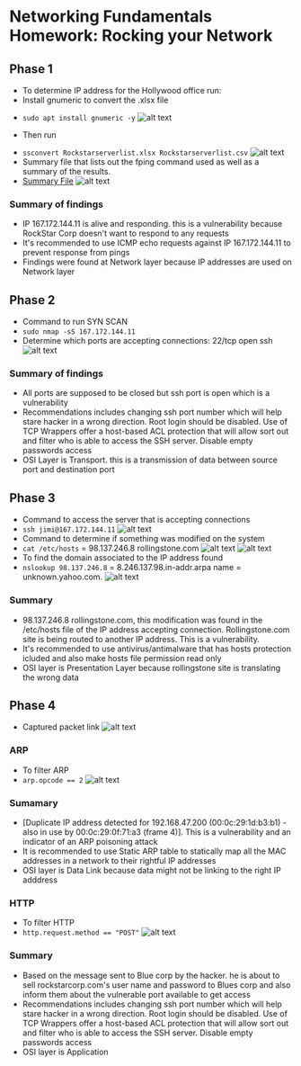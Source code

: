 # Networking Fundamentals Homework: Rocking your Network
## Phase 1
* To determine IP address for the Hollywood office run:
* Install gnumeric to convert the .xlsx file
- `sudo apt install gnumeric -y`
![alt text](week_8_proof_of_work/image1.png)
* Then run 
- `ssconvert Rockstarserverlist.xlsx Rockstarserverlist.csv`
![alt text](week_8_proof_of_work/image2.png)
- Summary file that lists out the fping command used as well as a summary of the results.
- [Summary File](https://github.com/Omolabake94/CyberSecurity_Bootcamp_HW/blob/main/HW_08/summary_file.txt)
![alt text](week_8_proof_of_work/image3.png)
### Summary of findings
- IP 167.172.144.11 is alive and responding. this is a vulnerability because RockStar Corp doesn't want to respond to any requests
- It's recommended to use ICMP echo requests against IP 167.172.144.11 to prevent response from pings
- Findings were found at Network layer because IP addresses are used on Network layer

## Phase 2
- Command to run SYN SCAN
- `sudo nmap -sS 167.172.144.11`
- Determine which ports are accepting connections: 22/tcp   open   ssh 
![alt text](week_8_proof_of_work/image5.png)
### Summary of findings
- All ports are supposed to be closed but ssh port is open which is a vulnerability
- Recommendations includes changing ssh port number which will help stare hacker in a wrong direction. Root login should be disabled. Use of TCP Wrappers offer a host-based ACL protection that will allow sort out and filter who is able to access the SSH server. Disable empty passwords access
- OSI Layer is Transport. this is a transmission of data between source port and destination port

## Phase 3
- Command to access the server that is accepting connections
- `ssh jimi@167.172.144.11`
![alt text](week_8_proof_of_work/image6.png)
- Command to determine if something was modified on the system
- `cat /etc/hosts` = 98.137.246.8 rollingstone.com
![alt text](week_8_proof_of_work/image7.png)
![alt text](week_8_proof_of_work/image8.png)
- To find the domain associated to the IP address found
- `nslookup 98.137.246.8` = 8.246.137.98.in-addr.arpa	name = unknown.yahoo.com.
![alt text](week_8_proof_of_work/image9.png)
### Summary 
- 98.137.246.8 rollingstone.com, this modification was found in the /etc/hosts file of the IP address accepting connection. Rollingstone.com site is being routed to another IP address. This is a vulnerability.
- It's recommended to use antivirus/antimalware that has hosts protection icluded and also make hosts file permission read only 
- OSI layer is Presentation Layer because rollingstone site is translating the wrong data

## Phase 4
- Captured packet link
![alt text](week_8_proof_of_work/image10.png)

### ARP
- To filter ARP
- `arp.opcode == 2`
![alt text](week_8_proof_of_work/image12.png)
### Sumamary
- [Duplicate IP address detected for 192.168.47.200 (00:0c:29:1d:b3:b1) - also in use by 00:0c:29:0f:71:a3 (frame 4)]. This is a vulnerability and an indicator of an ARP poisoning attack
- It is recommended to use Static ARP table to statically map all the MAC addresses in a network to their rightful IP addresses
- OSI layer is Data Link because data might not be linking to the right IP adddress

### HTTP
- To filter HTTP
- `http.request.method == "POST"`
![alt text](week_8_proof_of_work/image11.png)
### Summary 
- Based on the message sent to Blue corp by the hacker. he is about to sell rockstarcorp.com's user name and password to Blues corp and also inform them about the vulnerable port available to get access
- Recommendations includes changing ssh port number which will help stare hacker in a wrong direction. Root login should be disabled. Use of TCP Wrappers offer a host-based ACL protection that will allow sort out and filter who is able to access the SSH server. Disable empty passwords access
- OSI layer is Application
